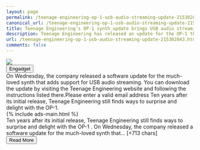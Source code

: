 ```yaml
---
layout: page
permalink: /teenage-engineering-op-1-usb-audio-streaming-update-215302843.html
canonical_url: /teenage-engineering-op-1-usb-audio-streaming-update-215302843.html
title: Teenage Engineering's OP-1 synth update brings USB audio streaming 10 years after release | Engadget
description: Teenage Engineering has released an update for the OP-1 that adds support for USB audio streaming..
url: /teenage-engineering-op-1-usb-audio-streaming-update-215302843.html
comments: false
---
```


<div class="row">
<div class="col-12">
<img src="https://s.yimg.com/os/creatr-uploaded-images/2021-07/54fc7210-e4eb-11eb-9795-747914071e4e">
</div>
</div>
<div class="row">
<div class="col-12 mt-2">
<button type="button" class="btn btn-outline-info">Engadget</button>
</div>
</div>
<div class="row">
<div class="col-12">
<div>On Wednesday, the company released a software update for the much-loved synth that adds support for USB audio streaming. You can download the update by visiting the Teenage Engineering website and following the instructions listed there.Please enter a valid email address Ten years after its initial release, Teenage Engineering still finds ways to surprise and delight with the OP-1.</div>
</div>
</div>
<div class="row">
<div class="col-12">


<div class="row">
  {% include ads-main.html %}
</div>

<div>Ten years after its initial release, Teenage Engineering still finds ways to surprise and delight with the OP-1
. On Wednesday, the company released a software update
 for the much-loved synth that… [+713 chars]</div>
</div>
</div>
<div class="row">
<div class="col-12 text-center">
<a href="https://www.engadget.com/teenage-engineering-op-1-usb-audio-streaming-update-215302843.html">
<button type="button" class="btn btn-info">Read More</button>
</a>
</div>
</div>
